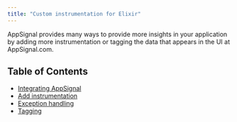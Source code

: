 ```yaml
---
title: "Custom instrumentation for Elixir"
---
```


AppSignal provides many ways to provide more insights in your application by
adding more instrumentation or tagging the data that appears in the UI at
AppSignal.com.

## Table of Contents

- [Integrating AppSignal](/elixir/instrumentation/integrating-appsignal.html)
- [Add instrumentation](/elixir/instrumentation/instrumentation.html)
- [Exception handling](/elixir/instrumentation/exception-handling.html)
- [Tagging](/elixir/instrumentation/tagging.html)
